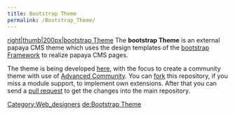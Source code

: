 ```yaml
---
title: Bootstrap Theme
permalink: /Bootstrap_Theme/
---
```


[right|thumb|200px|bootstrap Theme](/File:Bootstraptheme.png "wikilink") The **bootstrap Theme** is an external papaya CMS theme which uses the design templates of the [bootstrap Framework](http://en.wikipedia.org/wiki/Twitter_Bootstrap) to realize papaya CMS pages.

The theme is being developed [here](https://github.com/MKelm/pcms-bootstrap-theme), with the focus to create a community theme with use of [Advanced Community](/Advanced_Community "wikilink"). You can [fork](https://help.github.com/articles/fork-a-repo) this repository, if you miss a module support, to implement own extensions. After that you can send a [pull request](https://help.github.com/articles/using-pull-requests) to get the changes into the main repository.

[Category:Web_designers](/Category:Web_designers "wikilink") [de:Bootstrap Theme](/de:Bootstrap_Theme "wikilink")